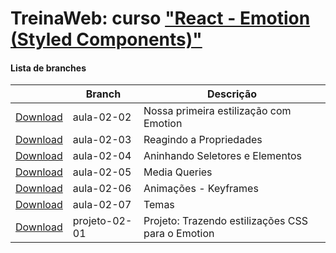 
# TreinaWeb: curso ["React - Emotion (Styled Components)"](https://www.treinaweb.com.br/curso/)



#### Lista de branches
|  | Branch | Descrição |
| ------ | ------ |  ------ | 
[Download](https://github.com/treinaweb/treinaweb-react-emotion/archive/aula-02-02.zip)    |  aula-02-02     | Nossa primeira estilização com Emotion |
[Download](https://github.com/treinaweb/treinaweb-react-emotion/archive/aula-02-03.zip)    |  aula-02-03     | Reagindo a Propriedades |
[Download](https://github.com/treinaweb/treinaweb-react-emotion/archive/aula-02-04.zip)    |  aula-02-04     | Aninhando Seletores e Elementos |
[Download](https://github.com/treinaweb/treinaweb-react-emotion/archive/aula-02-05.zip)    |  aula-02-05     | Media Queries |
[Download](https://github.com/treinaweb/treinaweb-react-emotion/archive/aula-02-06.zip)    |  aula-02-06     | Animações - Keyframes |
[Download](https://github.com/treinaweb/treinaweb-react-emotion/archive/aula-02-07.zip)    |  aula-02-07     | Temas |
[Download](https://github.com/treinaweb/treinaweb-react-emotion/archive/projeto-02-01.zip)    |  projeto-02-01     | Projeto: Trazendo estilizações CSS para o Emotion |

